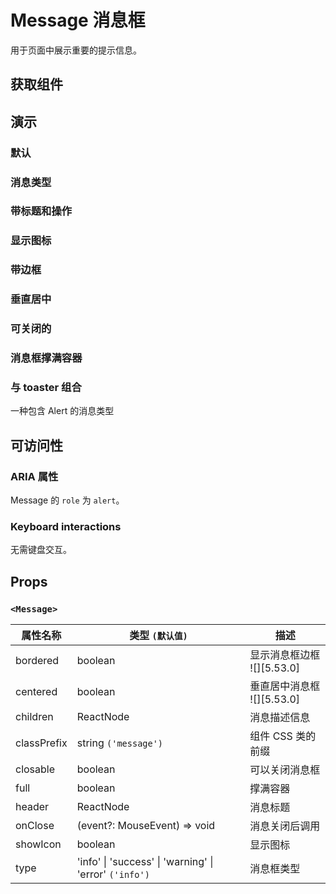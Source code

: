 # Message 消息框

用于页面中展示重要的提示信息。

## 获取组件

<!--{include:<import-guide>}-->

## 演示

### 默认

<!--{include:`basic.md`}-->

### 消息类型

<!--{include:`types.md`}-->

### 带标题和操作

<!--{include:`header.md`}-->

### 显示图标

<!--{include:`icons.md`}-->

### 带边框

<!--{include:`bordered.md`}-->

### 垂直居中

<!--{include:`centered.md`}-->

### 可关闭的

<!--{include:`close.md`}-->

### 消息框撑满容器

<!--{include:`full.md`}-->

### 与 toaster 组合

一种包含 Alert 的消息类型

<!--{include:`with-toaster.md`}-->

## 可访问性

### ARIA 属性

Message 的 `role` 为 `alert`。

### Keyboard interactions

无需键盘交互。

## Props

### `<Message>`

| 属性名称    | 类型 `(默认值)`                                        | 描述                            |
| ----------- | ------------------------------------------------------ | ------------------------------- |
| bordered    | boolean                                                | 显示消息框边框 <br/>![][5.53.0] |
| centered    | boolean                                                | 垂直居中消息框 <br/>![][5.53.0] |
| children    | ReactNode                                              | 消息描述信息                    |
| classPrefix | string `('message')`                                   | 组件 CSS 类的前缀               |
| closable    | boolean                                                | 可以关闭消息框                  |
| full        | boolean                                                | 撑满容器                        |
| header      | ReactNode                                              | 消息标题                        |
| onClose     | (event?: MouseEvent) => void                           | 消息关闭后调用                  |
| showIcon    | boolean                                                | 显示图标                        |
| type        | 'info' \| 'success' \| 'warning' \| 'error' `('info')` | 消息框类型                      |
